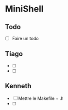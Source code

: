 # MiniShell
## Todo
- [ ] Faire un todo

## Tiago
- [ ]
- [ ]

## Kenneth
- [ ] Mettre le Makefile + .h
- [ ]
